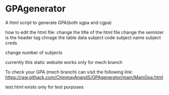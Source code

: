 # GPAgenerator

A html script to generate GPA(both sgpa and cgpa)

how to edit the html file:
change the title of the html file
change the semister is the header tag
chnage the table data
subject code
subject name
subject creds

change number of subjects

currently this static website works only for mech branch

To check your GPA (mech branch) can visit the following link: https://raw.githack.com/ChinmayAnandS/GPAgenerator/main/MainGpa.html

test.html exists only for test purposes

